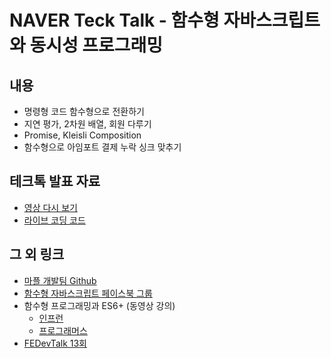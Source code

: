 # NAVER Teck Talk - 함수형 자바스크립트와 동시성 프로그래밍

## 내용
- 명령형 코드 함수형으로 전환하기
- 지연 평가, 2차원 배열, 회원 다루기
- Promise, Kleisli Composition
- 함수형으로 아임포트 결제 누락 싱크 맞추기

## 테크톡 발표 자료
- [영상 다시 보기](https://youtu.be/fWRMM6AaMMc)
- [라이브 코딩 코드](https://github.com/indongyoo/NAVER-Teck-Talk/blob/master/index.html)

## 그 외 링크
- [마플 개발팀 Github](https://github.com/marpple)
- [함수형 자바스크립트 페이스북 그룹](https://www.facebook.com/groups/539983619537858)
- 함수형 프로그래밍과 ES6+ (동영상 강의)
  - [인프런](https://www.inflearn.com/course/functional-es6/)
  - [프로그래머스](https://programmers.co.kr/learn/courses/7637)
- [FEDevTalk 13회](https://github.com/indongyoo/fedevtalk13)
